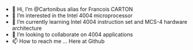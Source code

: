- 👋 Hi, I’m @Cartonibus  alias for Francois CARTON
- 👀 I’m interested in the Intel 4004 microprocessor
- 🌱 I’m currently learning Intel 4004 instruction set and MCS-4 hardware architecture
- 💞️ I’m looking to collaborate on 4004 applications
- 📫 How to reach me ...   Here at Github

<!---
Cartonibus/Cartonibus is a ✨ special ✨ repository because its `README.md` (this file) appears on your GitHub profile.
You can click the Preview link to take a look at your changes.
--->
